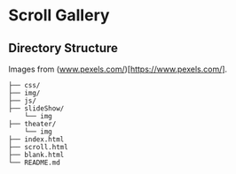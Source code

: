 # Scroll Gallery



## Directory Structure

Images from (www.pexels.com/)[https://www.pexels.com/].

```
├── css/
├── img/
├── js/
├── slideShow/
	└── img
├── theater/
	└── img
├── index.html
├── scroll.html
├── blank.html
└── README.md
```

